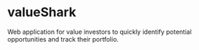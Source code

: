 # valueShark
Web application for value investors to quickly identify potential opportunities and track their portfolio.
